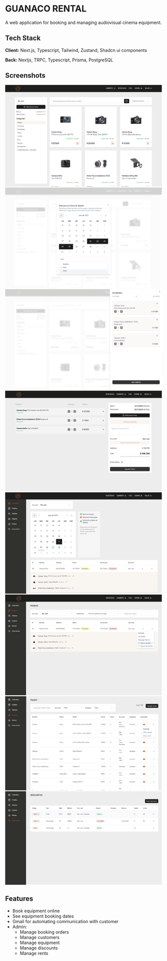 # GUANACO RENTAL

A web application for booking and managing audiovisual cinema equipment.

## Tech Stack

**Client:** Next.js, Typescript, Tailwind, Zustand, Shadcn ui components

**Back:** Nextjs, TRPC, Typescript, Prisma, PostgreSQL

## Screenshots

<img src="/imgs/1home.png" alt="1" />
<img src="/imgs/2calendar.png" alt="2" />
<img src="/imgs/3cart-modal.png" alt="3" />
<img src="/imgs/4cart-page.png" alt="4" />
<img src="/imgs/5admin-home.png" alt="5" />
<img src="/imgs/6admin-order.png" alt="6" />
<img src="/imgs/7admin-equip.png" alt="7" />
<img src="/imgs/8admin-discount.png" alt="8" />

## Features

- Book equipment online
- See equipment booking dates
- Gmail for automating communication with customer
- Admin:
  - Manage booking orders
  - Manage customers
  - Manage equipment
  - Manage discounts
  - Manage rents
